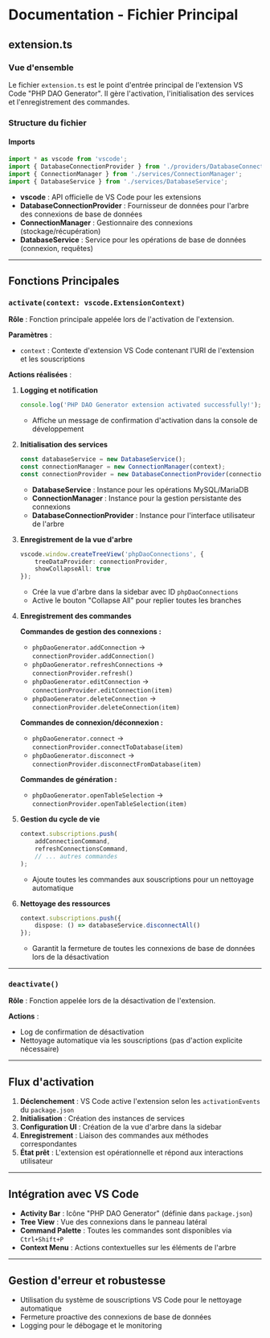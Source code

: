 # Documentation - Fichier Principal

## extension.ts

### Vue d'ensemble
Le fichier `extension.ts` est le point d'entrée principal de l'extension VS Code "PHP DAO Generator". Il gère l'activation, l'initialisation des services et l'enregistrement des commandes.

### Structure du fichier

#### Imports
```typescript
import * as vscode from 'vscode';
import { DatabaseConnectionProvider } from './providers/DatabaseConnectionProvider';
import { ConnectionManager } from './services/ConnectionManager';
import { DatabaseService } from './services/DatabaseService';
```

- **vscode** : API officielle de VS Code pour les extensions
- **DatabaseConnectionProvider** : Fournisseur de données pour l'arbre des connexions de base de données
- **ConnectionManager** : Gestionnaire des connexions (stockage/récupération)
- **DatabaseService** : Service pour les opérations de base de données (connexion, requêtes)

---

## Fonctions Principales

### `activate(context: vscode.ExtensionContext)`

**Rôle** : Fonction principale appelée lors de l'activation de l'extension.

**Paramètres** :
- `context` : Contexte d'extension VS Code contenant l'URI de l'extension et les souscriptions

**Actions réalisées** :

1. **Logging et notification**
   ```typescript
   console.log('PHP DAO Generator extension activated successfully!');
   ```
   - Affiche un message de confirmation d'activation dans la console de développement

2. **Initialisation des services**
   ```typescript
   const databaseService = new DatabaseService();
   const connectionManager = new ConnectionManager(context);
   const connectionProvider = new DatabaseConnectionProvider(connectionManager, databaseService, context.extensionUri);
   ```
   - **DatabaseService** : Instance pour les opérations MySQL/MariaDB
   - **ConnectionManager** : Instance pour la gestion persistante des connexions
   - **DatabaseConnectionProvider** : Instance pour l'interface utilisateur de l'arbre

3. **Enregistrement de la vue d'arbre**
   ```typescript
   vscode.window.createTreeView('phpDaoConnections', {
       treeDataProvider: connectionProvider,
       showCollapseAll: true
   });
   ```
   - Crée la vue d'arbre dans la sidebar avec ID `phpDaoConnections`
   - Active le bouton "Collapse All" pour replier toutes les branches

4. **Enregistrement des commandes**

   **Commandes de gestion des connexions :**
   - `phpDaoGenerator.addConnection` → `connectionProvider.addConnection()`
   - `phpDaoGenerator.refreshConnections` → `connectionProvider.refresh()`
   - `phpDaoGenerator.editConnection` → `connectionProvider.editConnection(item)`
   - `phpDaoGenerator.deleteConnection` → `connectionProvider.deleteConnection(item)`

   **Commandes de connexion/déconnexion :**
   - `phpDaoGenerator.connect` → `connectionProvider.connectToDatabase(item)`
   - `phpDaoGenerator.disconnect` → `connectionProvider.disconnectFromDatabase(item)`

   **Commandes de génération :**
   - `phpDaoGenerator.openTableSelection` → `connectionProvider.openTableSelection(item)`

5. **Gestion du cycle de vie**
   ```typescript
   context.subscriptions.push(
       addConnectionCommand,
       refreshConnectionsCommand,
       // ... autres commandes
   );
   ```
   - Ajoute toutes les commandes aux souscriptions pour un nettoyage automatique

6. **Nettoyage des ressources**
   ```typescript
   context.subscriptions.push({
       dispose: () => databaseService.disconnectAll()
   });
   ```
   - Garantit la fermeture de toutes les connexions de base de données lors de la désactivation

---

### `deactivate()`

**Rôle** : Fonction appelée lors de la désactivation de l'extension.

**Actions** :
- Log de confirmation de désactivation
- Nettoyage automatique via les souscriptions (pas d'action explicite nécessaire)

---

## Flux d'activation

1. **Déclenchement** : VS Code active l'extension selon les `activationEvents` du `package.json`
2. **Initialisation** : Création des instances de services
3. **Configuration UI** : Création de la vue d'arbre dans la sidebar
4. **Enregistrement** : Liaison des commandes aux méthodes correspondantes
5. **État prêt** : L'extension est opérationnelle et répond aux interactions utilisateur

---

## Intégration avec VS Code

- **Activity Bar** : Icône "PHP DAO Generator" (définie dans `package.json`)
- **Tree View** : Vue des connexions dans le panneau latéral
- **Command Palette** : Toutes les commandes sont disponibles via `Ctrl+Shift+P`
- **Context Menu** : Actions contextuelles sur les éléments de l'arbre

---

## Gestion d'erreur et robustesse

- Utilisation du système de souscriptions VS Code pour le nettoyage automatique
- Fermeture proactive des connexions de base de données
- Logging pour le débogage et le monitoring
